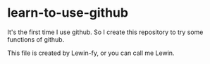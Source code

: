 # learn-to-use-github
It's the first time I use github. So I create this repository to try some functions of github.

This file is created by Lewin-fy, or you can call me Lewin.
